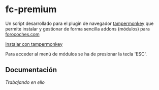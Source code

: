 # fc-premium

Un script desarrollado para el plugin de navegador [tampermonkey](https://www.tampermonkey.net/) que permite instalar y gestionar de forma sencilla addons (módulos) para [forocoches.com](https://forocoches.com)

[Instalar con tampermonkey](https://github.com/fc-premium/fc-premium/raw/master/index.user.js)

Para acceder al menú de módulos se ha de presionar la tecla 'ESC'.


## Documentación
_Trabajando en ello_
